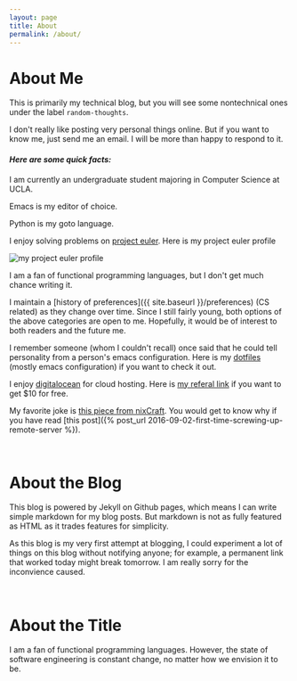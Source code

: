 ```yaml
---
layout: page
title: About
permalink: /about/
---
```


About Me
========

This is primarily my technical blog, but you will see some
nontechnical ones under the label `random-thoughts`.

I don't really like posting very personal things online. But if you
want to know me, just send me an email. I will be more than happy to
respond to it.

#### ***Here are some quick facts:***

I am currently an undergraduate student majoring in Computer Science
at UCLA.

Emacs is my editor of choice.

Python is my goto language.

I enjoy solving problems on [project euler](https://projecteuler.net/).
Here is my project euler profile

![my project euler profile](https://projecteuler.net/profile/yangxinyu.png)

I am a fan of functional programming languages, but I don't get much
chance writing it.

I maintain a [history of preferences]({{ site.baseurl }}/preferences)
(CS related) as they change over time.
Since I still fairly young, both options of the above categories are
open to me. Hopefully, it would be of interest to both readers and
the future me.

I remember someone (whom I couldn't recall) once said that he
could tell personality from a person's emacs configuration.
Here is my [dotfiles](https://github.com/colinxy/dotfiles)
(mostly emacs configuration) if you want to check it out.

I enjoy [digitalocean](https://digitalocean.com) for cloud hosting.
Here is [my referal link](https://m.do.co/c/4604523c7997) if you want to
get $10 for free.

My favorite joke is
[this piece from nixCraft](https://twitter.com/nixcraft/statuses/774612618547834880).
You would get to know why if you have read
[this post]({% post_url 2016-09-02-first-time-screwing-up-remote-server %}).

</br>


About the Blog
==============

This blog is powered by Jekyll on Github pages, which means I can
write simple markdown for my blog posts. But markdown is not as
fully featured as HTML as it trades features for simplicity.

As this blog is my very first attempt at blogging, I could experiment
a lot of things on this blog without notifying anyone; for example, a
permanent link that worked today might break tomorrow. I am really
sorry for the inconvience caused.


</br>

About the Title
==============

I am a fan of functional programming languages. However, the state of
software engineering is constant change, no matter how we envision it
to be.
